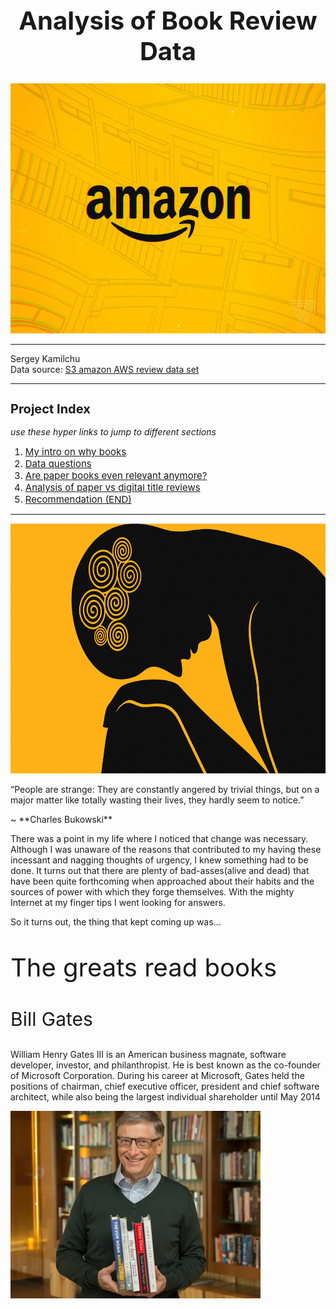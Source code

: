 <style>
.marginauto {
    margin: 10px auto 20px;
    display: block;
}
</style>

<body>
<h1 style="text-align:center; font-size:40px;">Analysis of Book Review Data</h1>

<img src="./imgs_charts/amazon_opening_logo.jpg" atl='amazon logo' height="400" width="600" alt="centered image">



---
Sergey Kamilchu  
Data source: [S3 amazon AWS review data set](https://s3.amazonaws.com/amazon-reviews-pds/tsv/index.txt)

---

<!-- <img src=./imgs_charts/book.jpg atl='book' height="900" width="900"/> -->

<h2 style="text-align:left; font-size:20px;">Project Index</h2>

*use these hyper links to jump to different sections*

<ol>
  <li style="text-align:left; font-size:15px;"><a href='#section1'>My intro on why books</a></li>
  <li style="text-align:left; font-size:15px;"><a href='#section2'>Data questions</a></li>
  <li style="text-align:left; font-size:15px;"><a href='#section3'>Are paper books even relevant anymore?</a></li>
  <li style="text-align:left; font-size:15px;"><a href='#section4'>Analysis of paper vs digital title reviews</a></li>
  <li style="text-align:left; font-size:15px;"><a href='#section5'>Recommendation (END)</a></li>
</ol>

---

<a id="section1"></a>
<img src="./imgs_charts/in_the_dumps.jpg" atl='in the dumps' height="400" width="600" alt="centered image"/>

<p>“People are strange: They are constantly angered by trivial things, but on a major matter like totally wasting their lives, they hardly seem to notice.”</p> ~ **Charles Bukowski**

There was a point in my life where I noticed that change was necessary. Although I was unaware of the reasons that contributed to my having these incessant and nagging thoughts of urgency, I knew something had to be done. It turns out that there are plenty of bad-asses(alive and dead) that have been quite forthcoming when approached about their habits and the sources of power with which they forge themselves. With the mighty Internet at my finger tips I went looking for answers. 

So it turns out, the thing that kept coming up was...

<p style="text-align:left; font-size:40px;">The greats read books</p>

<p style="text-align:left; font-size:30px;">Bill Gates</p>
<caption style="text-align:left">William Henry Gates III is an American business magnate, software developer, investor, and philanthropist. He is best known as the co-founder of Microsoft Corporation. During his career at Microsoft, Gates held the positions of chairman, chief executive officer, president and chief software architect, while also being the largest individual shareholder until May 2014</caption>

<p>
    <img src="./imgs_charts/bill_2.jfif" style="float: center"
         height="300" width="400" alt="centered image">
</p>

</body>
